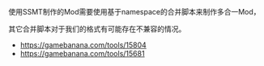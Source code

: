 使用SSMT制作的Mod需要使用基于namespace的合并脚本来制作多合一Mod，

其它合并脚本对于我们的格式有可能存在不兼容的情况。

- https://gamebanana.com/tools/15804
- https://gamebanana.com/tools/15681

